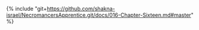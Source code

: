 {% include "git+https://github.com/shakna-israel/NecromancersApprentice.git/docs/016-Chapter-Sixteen.md#master" %}
